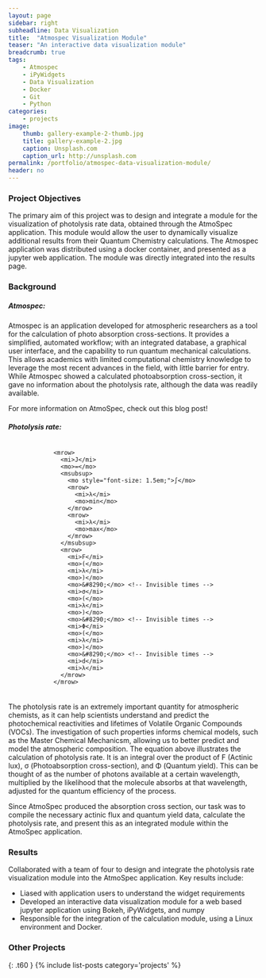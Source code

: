 ```yaml
---
layout: page
sidebar: right
subheadline: Data Visualization
title:  "Atmospec Visualization Module"
teaser: "An interactive data visualization module"
breadcrumb: true
tags:
    - Atmospec
    - iPyWidgets
    - Data Visualization
    - Docker 
    - Git
    - Python
categories:
    - projects
image:
    thumb: gallery-example-2-thumb.jpg
    title: gallery-example-2.jpg
    caption: Unsplash.com
    caption_url: http://unsplash.com
permalink: /portfolio/atmospec-data-visualization-module/
header: no
---
```


<h3>Project Objectives</h3>

The primary aim of this project was to design and integrate a module for the visualization of photolysis rate data, obtained through the AtmoSpec application. This module would allow the user to dynamically visualize additional results from their Quantum Chemistry calculations. The Atmospec application was distributed using a docker container, and presented as a jupyter web application. The module was directly integrated into the results page.

<h3>Background</h3>

<h5>Atmospec:</h5>
Atmospec is an application developed for atmospheric researchers as a tool for the calculation of photo absorption cross-sections. It provides a simplified, automated workflow;  with an integrated database, a graphical user interface, and the capability to run quantum mechanical calculations. This allows academics with limited computational chemistry knowledge to leverage the most recent advances in the field, with little barrier for entry. While Atmospec showed a calculated photoabsorption cross-section, it gave no information about the photolysis rate, although the data was readily available.

For more information on AtmoSpec, check out this blog post!

<h5>Photolysis rate:</h5>

<div style="display: flex; justify-content: center; margin: 20px 0;">
  <math xmlns="http://www.w3.org/1998/Math/MathML" style="font-size: 1.5em;">

    <mrow>
      <mi>J</mi>
      <mo>=</mo>
      <msubsup>
        <mo style="font-size: 1.5em;">∫</mo>
        <mrow>
          <mi>λ</mi>
          <mo>min</mo>
        </mrow>
        <mrow>
          <mi>λ</mi>
          <mo>max</mo>
        </mrow>
      </msubsup>
      <mrow>
        <mi>F</mi>
        <mo>(</mo>
        <mi>λ</mi>
        <mo>)</mo>
        <mo>&#8290;</mo> <!-- Invisible times -->
        <mi>σ</mi>
        <mo>(</mo>
        <mi>λ</mi>
        <mo>)</mo>
        <mo>&#8290;</mo> <!-- Invisible times -->
        <mi>Φ</mi>
        <mo>(</mo>
        <mi>λ</mi>
        <mo>)</mo>
        <mo>&#8290;</mo> <!-- Invisible times -->
        <mi>d</mi>
        <mi>λ</mi>
      </mrow>
    </mrow>
    
  </math>
</div>

The photolysis rate is an extremely important quantity for atmospheric chemists, as it can help scientists understand and predict the photochemical reactivities and lifetimes of Volatile Organic Compounds (VOCs). The investigation of such properties informs chemical models, such as the Master Chemical Mechanicsm, allowing us to better predict and model the atmospheric composition. The equation above illustrates the calculation of photolysis rate. It is an integral over the product of F (Actinic lux), σ (Photoabsorption cross-section), and Φ (Quantum yield). This can be thought of as the number of photons available at a certain wavelength, multiplied by the likelihood that the molecule absorbs at that wavelength, adjusted for the quantum efficiency of the process.

Since AtmoSpec produced the absorption cross section, our task was to compile the necessary actinic flux and quantum yield data, calculate the photolysis rate, and present this as an integrated module within the AtmoSpec application.

<h3>Results</h3>

Collaborated with a team of four to design and integrate the photolysis rate visualization module into the AtmoSpec application. Key results include:

<ul>
<li>Liased with application users to understand the widget requirements</li>
<li>Developed an interactive data visualization module for a web based jupyter application using Bokeh, iPyWidgets, and numpy</li>
<li>Responsible for the integration of the calculation module, using a Linux environment and Docker.</li>
</ul>


<h3>Other Projects</h3>
{: .t60 }
{% include list-posts category='projects' %}
